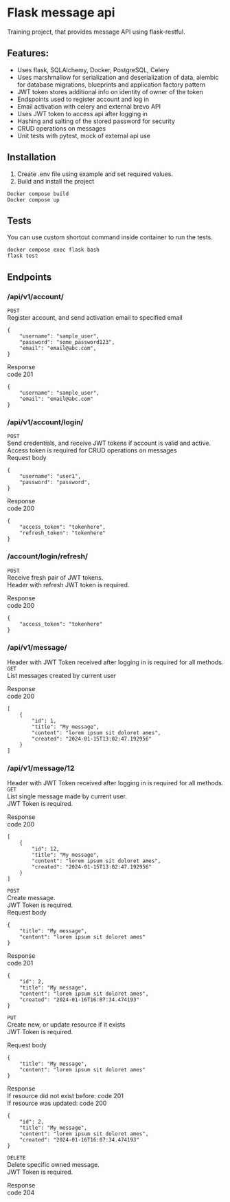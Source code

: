# Flask message api
Training project, that provides message API using flask-restful.

## Features:
- Uses flask, SQLAlchemy, Docker, PostgreSQL, Celery
- Uses marshmallow for serialization and deserialization of data, 
  alembic for database migrations, blueprints and application factory pattern
- JWT token stores additional info on identity of owner of the token
- Endspoints used to register account and log in
- Email activation with celery and external brevo API
- Uses JWT token to access api after logging in
- Hashing and salting of the stored password for security
- CRUD operations on messages
- Unit tests with pytest, mock of external api use

## Installation
1. Create .env file using example and set required values.
2. Build and install the project
```
Docker compose build
Docker compose up
```

## Tests
You can use custom shortcut command inside container to run the tests.
```
docker compose exec flask bash
flask test
```

## Endpoints
### /api/v1/account/
`POST`  
Register account, and send activation email to specified email  
```
{  
    "username": "sample_user",  
    "password": "some_password123",
    "email": "email@abc.com",
}
```
Response  
code 201
```
{
    "username": "sample_user", 
    "email": "email@abc.com" 
}
```

### /api/v1/account/login/
`POST`  
Send credentials, and receive JWT tokens if account is valid and active.  
Access token is required for CRUD operations on messages  
Request body  
```
{
    "username": "user1",
    "password": "password",
}
```

Response  
code 200  
```
{
    "access_token": "tokenhere",
    "refresh_token": "tokenhere"
}
```


### /account/login/refresh/  
`POST`  
Receive fresh pair of JWT tokens.  
Header with refresh JWT token is required.  

Response  
code 200  
```
{
    "access_token": "tokenhere"
}
```


### /api/v1/message/
Header with JWT Token received after logging in is required for all methods.  
`GET`  
List messages created by current user  

Response  
code 200  
```
[
    {
        "id": 1,
        "title": "My message",
        "content": "lorem ipsum sit doloret ames",
        "created": "2024-01-15T13:02:47.192956"
    }
]
```

### /api/v1/message/12  
Header with JWT Token received after logging in is required for all methods.  
`GET`  
List single message made by current user.  
JWT Token is required.  

Response  
code 200  
```
[
    {
        "id": 12,
        "title": "My message",
        "content": "lorem ipsum sit doloret ames",
        "created": "2024-01-15T13:02:47.192956"
    }
]
```

`POST`  
Create message.  
JWT Token is required.  
Request body  
```
{   
    "title": "My message",
    "content": "lorem ipsum sit doloret ames"
}
```

Response  
code 201  
```
{
    "id": 2,
    "title": "My message",
    "content": "lorem ipsum sit doloret ames",
    "created": "2024-01-16T16:07:34.474193"
}
```

`PUT`  
Create new, or update resource if it exists  
JWT Token is required.  

Request body  
```
{   
    "title": "My message",
    "content": "lorem ipsum sit doloret ames"
}
```

Response  
If resource did not exist before: code 201  
If resource was updated: code 200
```
{
    "id": 2,
    "title": "My message",
    "content": "lorem ipsum sit doloret ames",
    "created": "2024-01-16T16:07:34.474193"
}
```


`DELETE`  
Delete specific owned message.  
JWT Token is required.  

Response  
code 204  

